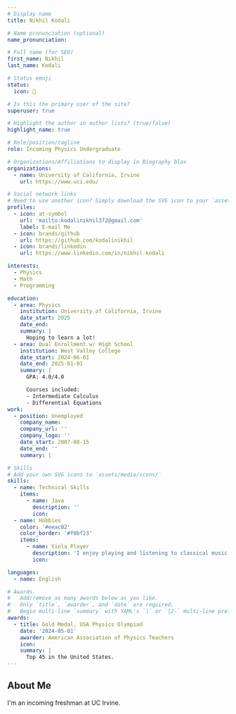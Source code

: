 ```yaml
---
# Display name
title: Nikhil Kodali

# Name pronunciation (optional)
name_pronunciation: 

# Full name (for SEO)
first_name: Nikhil
last_name: Kodali

# Status emoji
status:
  icon: 🐨

# Is this the primary user of the site?
superuser: true

# Highlight the author in author lists? (true/false)
highlight_name: true

# Role/position/tagline
role: Incoming Physics Undergraduate

# Organizations/Affiliations to display in Biography blox
organizations:
  - name: University of California, Irvine
    url: https://www.uci.edu/

# Social network links
# Need to use another icon? Simply download the SVG icon to your `assets/media/icons/` folder.
profiles:
  - icon: at-symbol
    url: 'mailto:kodalinikhil372@gmail.com'
    label: E-mail Me
  - icon: brands/github
    url: https://github.com/kodalinikhil
  - icon: brands/linkedin
    url: https://www.linkedin.com/in/nikhil-kodali

interests:
  - Physics
  - Math
  - Programming

education:
  - area: Physics
    institution: University of California, Irvine
    date_start: 2025
    date_end: 
    summary: |
      Hoping to learn a lot!
  - area: Dual Enrollment w/ High School
    institution: West Valley College
    date_start: 2024-06-01
    date_end: 2025-01-01
    summary: |
      GPA: 4.0/4.0

      Courses included:
      - Intermediate Calculus
      - Differential Equations
work:
  - position: Unemployed
    company_name: 
    company_url: ''
    company_logo: ''
    date_start: 2007-08-15
    date_end: ''
    summary: |

# Skills
# Add your own SVG icons to `assets/media/icons/`
skills:
  - name: Technical Skills
    items:
      - name: Java
        description: ''
        icon: 
  - name: Hobbies
    color: '#eeac02'
    color_border: '#f0bf23'
    items:
      - name: Viola Player
        description: 'I enjoy playing and listening to classical music.'
        icon: 

languages:
  - name: English

# Awards.
#   Add/remove as many awards below as you like.
#   Only `title`, `awarder`, and `date` are required.
#   Begin multi-line `summary` with YAML's `|` or `|2-` multi-line prefix and indent 2 spaces below.
awards:
  - title: Gold Medal, USA Physics Olympiad
    date: '2024-05-01'
    awarder: American Association of Physics Teachers
    icon: 
    summary: |
      Top 45 in the United States.
---
```


## About Me

I'm an incoming freshman at UC Irvine. 
